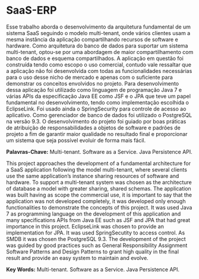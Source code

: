 # SaaS-ERP

Esse trabalho aborda o desenvolvimento da arquitetura fundamental de um sistema SaaS seguindo o modelo multi-tenant, onde vários clientes usam a mesma instância da aplicação compartilhando recursos de software e hardware. Como arquitetura do banco de dados para suportar um sistema multi-tenant, optou-se por uma abordagem de maior compartilhamento com banco de dados e esquema compartilhados. A aplicação em questão foi construída tendo como escopo o uso comercial, contudo vale ressaltar que a aplicação não foi desenvolvida com todas as funcionalidades necessárias para o uso desse nicho de mercado e apenas com o suficiente para demonstrar os conceitos envolvidos no projeto. Para desenvolvimento dessa aplicação foi utilizado como linguagem de programação Java 7 e várias APIs da especificação Java EE como JSF e o JPA que teve um papel fundamental no desenvolvimento, tendo como implementação escolhida o EclipseLink. Foi usado ainda o SpringSecurity para controle de acesso ao aplicativo. Como gerenciador de banco de dados foi utilizado o PostgreSQL na versão 9.3. O desenvolvimento do projeto foi guiado por boas práticas de atribuição de responsabilidades a objetos de software e padrões de projeto a fim de garantir maior qualidade no resultado final e proporcionar um sistema que seja possível evoluir de forma mais fácil.

**Palavras-Chave:** Multi-tenant. Software as a Service. Java Persistence API.

This project approaches the development of a fundamental architecture for a SaaS application following the model multi-tenant, where several clients use the same application’s instance sharing resources of software and hardware. To support a multi-tenant system was chosen as the architecture of database a model with greater sharing, shared schemas. The application was built having as scope the commercial use, it is important to say that the application was not developed completely, it was developed only enough functionalities to demonstrate the concepts of this project. It was used Java 7 as programming language on the development of this application and many specifications APIs from Java EE such as JSF and JPA that had great importance in this project. EclipseLink was chosen to provide an implementation for JPA. It was used SpringSecutity to access control. As SMDB it was chosen the PostgreSQL 9.3. The development of the project was guided by good practices such as General Responsibility Assignment Software Patterns and Design Patterns to grant high quality in the final result and provide an easy system to maintain and evolve.

**Key Words:** Multi-tenant. Software as a Service. Java Persistence API.
